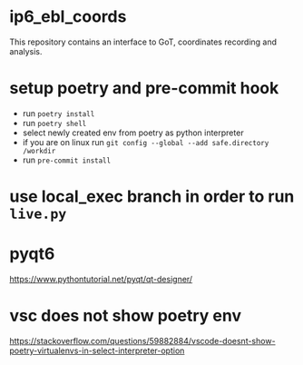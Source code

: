 # ip6_ebl_coords
This repository contains an interface to GoT, coordinates recording and analysis.

# setup poetry and pre-commit hook
- run `poetry install`
- run `poetry shell`
- select newly created env from poetry as python interpreter
- if you are on linux run `git config --global --add safe.directory /workdir`
- run `pre-commit install`

# use local_exec branch in order to run `live.py`

# pyqt6
https://www.pythontutorial.net/pyqt/qt-designer/

# vsc does not show poetry env
https://stackoverflow.com/questions/59882884/vscode-doesnt-show-poetry-virtualenvs-in-select-interpreter-option
